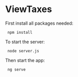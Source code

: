 # ViewTaxes
First install all packages needed:
 ```
  npm install
 ```
 To start the server:
 ```
  node server.js
 ```
Then start the app:
 ```
  ng serve
 ```

